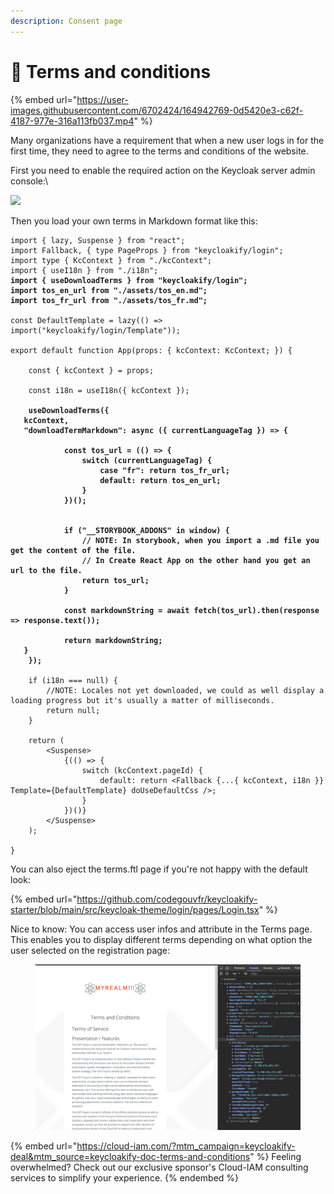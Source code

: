 ```yaml
---
description: Consent page
---
```


# 📄 Terms and conditions

{% embed url="https://user-images.githubusercontent.com/6702424/164942769-0d5420e3-c62f-4187-977e-316a113fb037.mp4" %}

Many organizations have a requirement that when a new user logs in for the first time, they need to agree to the terms and conditions of the website.

First you need to enable the required action on the Keycloak server admin console:\\

![](https://user-images.githubusercontent.com/6702424/114280501-dad2e600-9a39-11eb-9c39-a225572dd38a.png)

Then you load your own terms in Markdown format like this:

<pre class="language-tsx" data-title="login/KcApp.tsx"><code class="lang-tsx">import { lazy, Suspense } from "react";
import Fallback, { type PageProps } from "keycloakify/login";
import type { KcContext } from "./kcContext";
import { useI18n } from "./i18n";
<strong>import { useDownloadTerms } from "keycloakify/login";
</strong><strong>import tos_en_url from "./assets/tos_en.md";
</strong><strong>import tos_fr_url from "./assets/tos_fr.md";
</strong>
const DefaultTemplate = lazy(() => import("keycloakify/login/Template"));

export default function App(props: { kcContext: KcContext; }) {

    const { kcContext } = props;

    const i18n = useI18n({ kcContext });
    
<strong>    useDownloadTerms({
</strong><strong>	kcContext,
</strong><strong>	"downloadTermMarkdown": async ({ currentLanguageTag }) => {
</strong>
<strong>            const tos_url = (() => {
</strong><strong>                switch (currentLanguageTag) {
</strong><strong>                    case "fr": return tos_fr_url;
</strong><strong>                    default: return tos_en_url;
</strong><strong>                }
</strong><strong>            })();
</strong>

<strong>            if ("__STORYBOOK_ADDONS" in window) {
</strong><strong>                // NOTE: In storybook, when you import a .md file you get the content of the file.
</strong><strong>                // In Create React App on the other hand you get an url to the file.
</strong><strong>                return tos_url;
</strong><strong>            }
</strong>
<strong>            const markdownString = await fetch(tos_url).then(response => response.text());
</strong>
<strong>            return markdownString;
</strong><strong>	}
</strong><strong>    });
</strong>
    if (i18n === null) {
        //NOTE: Locales not yet downloaded, we could as well display a loading progress but it's usually a matter of milliseconds.
        return null;
    }

    return (
        &#x3C;Suspense>
            {(() => {
                switch (kcContext.pageId) {
                    default: return &#x3C;Fallback {...{ kcContext, i18n }} Template={DefaultTemplate} doUseDefaultCss />;      
                }
            })()}
        &#x3C;/Suspense>
    );

}
</code></pre>

You can also eject the terms.ftl page if you're not happy with the default look:

{% embed url="https://github.com/codegouvfr/keycloakify-starter/blob/main/src/keycloak-theme/login/pages/Login.tsx" %}

Nice to know: You can access user infos and attribute in the Terms page. This enables you to display different terms depending on what option the user selected on the registration page:

<figure><img src=".gitbook/assets/image (20).png" alt=""><figcaption></figcaption></figure>

{% embed url="https://cloud-iam.com/?mtm_campaign=keycloakify-deal&mtm_source=keycloakify-doc-terms-and-conditions" %}
Feeling overwhelmed? Check out our exclusive sponsor's Cloud-IAM consulting services to simplify your experience.
{% endembed %}
